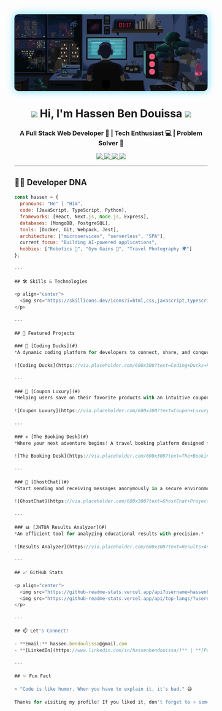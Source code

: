<!-- Dynamic Banner with Glow Effect -->
<div align="center">
  <img src="https://github.com/hassenbendouiss/hassenbendouiss/blob/main/This%20pin%20is%20all%20about%20coding.gif?raw=true" 
       alt="Hassen's Coding Universe" 
       style="width: 100%; height: 200px; object-fit: cover; border-radius: 10px; box-shadow: 0 0 20px #61dafb;">
</div>

<h1 align="center">
  <img src="https://media.giphy.com/media/hvRJCLFzcasrR4ia7z/giphy.gif" width="30px"> 
  Hi, I'm Hassen Ben Douissa
  <img src="https://media.giphy.com/media/WUlplcMpOCEmTGBtBW/giphy.gif" width="40">
</h1>

<h3 align="center">
   <b>A Full Stack Web Developer 🚀 | Tech Enthusiast 💻 | Problem Solver 🧩</b>
</h3>

<p align="center">
  <a href="https://www.linkedin.com/in/hassenbendouissa/">
    <img src="https://img.shields.io/badge/-LinkedIn-0077B5?style=for-the-badge&logo=Linkedin&logoColor=white">
  </a>
  <a href="mailto:hassen.bendouiissa@gmail.com">
    <img src="https://img.shields.io/badge/-Gmail-EA4335?style=for-the-badge&logo=Gmail&logoColor=white">
  </a>
  <a href="https://hassenbendouiss.github.io/portfolio">
    <img src="https://img.shields.io/badge/Portfolio-FF6B6B?style=for-the-badge&logo=vercel&logoColor=white">
  </a>
  <a href="https://visitorbadge.io/status?path=https%3A%2F%2Fgithub.com%2Fhassenbendouiss">
    <img src="https://api.visitorbadge.io/api/visitors?path=https%3A%2F%2Fgithub.com%2Fhassenbendouiss&label=Visitors&countColor=%23263759&style=for-the-badge">
  </a>
</p>

---
## 🧙‍♂️ Developer DNA

```javascript
const hassen = {
  pronouns: "He" | "Him",
  code: [JavaScript, TypeScript, Python],
  frameworks: [React, Next.js, Node.js, Express],
  databases: [MongoDB, PostgreSQL],
  tools: [Docker, Git, Webpack, Jest],
  architecture: ["microservices", "serverless", "SPA"],
  current focus: "Building AI-powered applications",
  hobbies: ["Robotics 🤖", "Gym Gains 💪", "Travel Photography 🌍"]
};

---

## 🛠 Skills & Technologies

<p align="center">
  <img src="https://skillicons.dev/icons?i=html,css,javascript,typescript,react,nextjs,nodejs,express,mongodb,tailwind,materialui,bootstrap,vite,graphql,git,github,docker,linux" alt="Skills" />
</p>

---

## 🌟 Featured Projects

### 🚀 [Coding Ducks](#)  
*A dynamic coding platform for developers to connect, share, and conquer challenges.*

![Coding Ducks](https://via.placeholder.com/600x300?text=Coding+Ducks+Project+Screenshot)

---

### 💸 [Coupon Luxury](#)  
*Helping users save on their favorite products with an intuitive coupon site.*

![Coupon Luxury](https://via.placeholder.com/600x300?text=Coupon+Luxury+Project+Screenshot)

---

### ✈️ [The Booking Desk](#)  
*Where your next adventure begins! A travel booking platform designed for explorers.*

![The Booking Desk](https://via.placeholder.com/600x300?text=The+Booking+Desk+Project+Screenshot)

---

### 👻 [GhostChat](#)  
*Start sending and receiving messages anonymously in a secure environment.*

![GhostChat](https://via.placeholder.com/600x300?text=GhostChat+Project+Screenshot)

---

### 📊 [JNTUA Results Analyzer](#)  
*An efficient tool for analyzing educational results with precision.*

![Results Analyzer](https://via.placeholder.com/600x300?text=Results+Analyzer+Project+Screenshot)

---

## 📈 GitHub Stats

<p align="center">
  <img src="https://github-readme-stats.vercel.app/api?username=hassenbendouiss&show_icons=true&theme=tokyonight" alt="Hassen's GitHub Stats" />
  <img src="https://github-readme-stats.vercel.app/api/top-langs/?username=hassenbendouiss&layout=compact&theme=tokyonight" alt="Top Languages" />
</p>

---

## 📫 Let's Connect!

- **Email:** hassen.bendoulissa@gmail.com  
- **[LinkedIn](https://www.linkedin.com/in/hassenbendouissa/)** | **[Portfolio](https://hassenbendouiss.github.io/portfolio)** | **[GitHub](https://github.com/hassenbendouiss)**  

---

## ✨ Fun Fact

> "Code is like humor. When you have to explain it, it’s bad." 😄

Thanks for visiting my profile! If you liked it, don't forget to ⭐ some of my repositories!
